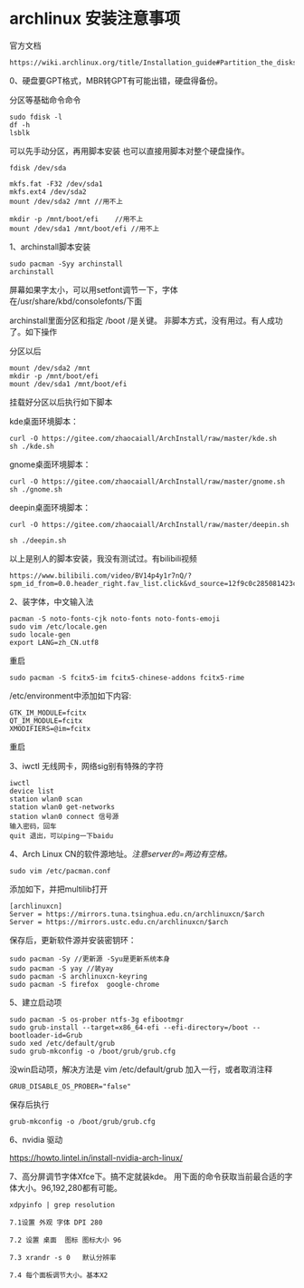 # archlinux 安装注意事项
官方文档
~~~
https://wiki.archlinux.org/title/Installation_guide#Partition_the_disks
~~~
0、硬盘要GPT格式，MBR转GPT有可能出错，硬盘得备份。

分区等基础命令命令

~~~
sudo fdisk -l
df -h 
lsblk   
~~~
可以先手动分区，再用脚本安装
也可以直接用脚本对整个硬盘操作。
~~~
fdisk /dev/sda

mkfs.fat -F32 /dev/sda1 
mkfs.ext4 /dev/sda2
mount /dev/sda2 /mnt //用不上

mkdir -p /mnt/boot/efi    //用不上
mount /dev/sda1 /mnt/boot/efi //用不上
~~~

1、archinstall脚本安装

~~~
sudo pacman -Syy archinstall
archinstall
~~~
屏幕如果字太小，可以用setfont调节一下，字体在/usr/share/kbd/consolefonts/下面

archinstall里面分区和指定 /boot /是关键。
非脚本方式，没有用过。有人成功了。如下操作

分区以后
~~~
mount /dev/sda2 /mnt
mkdir -p /mnt/boot/efi
mount /dev/sda1 /mnt/boot/efi
~~~
挂载好分区以后执行如下脚本

kde桌面环境脚本：
~~~
curl -O https://gitee.com/zhaocaiall/ArchInstall/raw/master/kde.sh
sh ./kde.sh
~~~
gnome桌面环境脚本：
~~~
curl -O https://gitee.com/zhaocaiall/ArchInstall/raw/master/gnome.sh
sh ./gnome.sh
~~~
deepin桌面环境脚本：
~~~
curl -O https://gitee.com/zhaocaiall/ArchInstall/raw/master/deepin.sh

sh ./deepin.sh
~~~
以上是别人的脚本安装，我没有测试过。有bilibili视频
~~~
https://www.bilibili.com/video/BV14p4y1r7nQ/?spm_id_from=0.0.header_right.fav_list.click&vd_source=12f9c0c285081423c22b069cd324939a
~~~

2、装字体，中文输入法
~~~
pacman -S noto-fonts-cjk noto-fonts noto-fonts-emoji
sudo vim /etc/locale.gen
sudo locale-gen
export LANG=zh_CN.utf8
~~~
重启
~~~
sudo pacman -S fcitx5-im fcitx5-chinese-addons fcitx5-rime
~~~
/etc/environment中添加如下内容:
~~~
GTK_IM_MODULE=fcitx
QT_IM_MODULE=fcitx
XMODIFIERS=@im=fcitx
~~~
重启

3、iwctl 无线网卡，网络sig别有特殊的字符
~~~
iwctl
device list
station wlan0 scan
station wlan0 get-networks
station wlan0 connect 信号源
输入密码，回车
quit 退出，可以ping一下baidu
~~~

4、Arch Linux CN的软件源地址。*注意server的=两边有空格。*
~~~
sudo vim /etc/pacman.conf
~~~
添加如下，并把multilib打开
~~~
[archlinuxcn]
Server = https://mirrors.tuna.tsinghua.edu.cn/archlinuxcn/$arch
Server = https://mirrors.ustc.edu.cn/archlinuxcn/$arch
~~~
保存后，更新软件源并安装密钥环：

~~~
sudo pacman -Sy //更新源 -Syu是更新系统本身
sudo pacman -S yay //装yay
sudo pacman -S archlinuxcn-keyring
sudo pacman -S firefox  google-chrome
~~~

5、建立启动项
~~~
sudo pacman -S os-prober ntfs-3g efibootmgr
sudo grub-install --target=x86_64-efi --efi-directory=/boot --bootloader-id=Grub
sudo xed /etc/default/grub
sudo grub-mkconfig -o /boot/grub/grub.cfg
~~~
没win启动项，解决方法是 vim /etc/default/grub 加入一行，或者取消注释 
~~~
GRUB_DISABLE_OS_PROBER="false"
~~~
保存后执行
~~~
grub-mkconfig -o /boot/grub/grub.cfg
~~~

6、nvidia 驱动

https://howto.lintel.in/install-nvidia-arch-linux/

7、高分屏调节字体Xfce下。搞不定就装kde。
用下面的命令获取当前最合适的字体大小。96,192,280都有可能。
~~~
xdpyinfo | grep resolution
~~~~
    7.1设置 外观 字体 DPI 280

    7.2 设置 桌面  图标 图标大小 96

    7.3 xrandr -s 0   默认分辨率 

    7.4 每个面板调节大小。基本X2